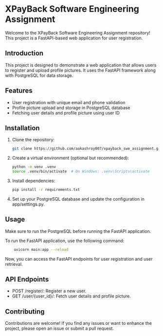 # XPayBack Software Engineering Assignment

Welcome to the XPayBack Software Engineering Assignment repository! This project is a FastAPI-based web application for user registration.

## Introduction

This project is designed to demonstrate a web application that allows users to register and upload profile pictures. It uses the FastAPI framework along with PostgreSQL for data storage.

## Features

- User registration with unique email and phone validation
- Profile picture upload and storage in PostgreSQL database
- Fetching user details and profile picture using user ID

## Installation
1. Clone the repository:

   ```bash
   git clone https://github.com/aakashroy007/xpayback_swe_assignment.git
   ```
2. Create a virtual environment (optional but recommended):
    ```bash
    python -m venv .venv
    source .venv/bin/activate  # On Windows: .venv\Scripts\activate
   ```
3. Install dependencies:
    ```bash
   pip install -r requirements.txt
   ```
4. Set up your PostgreSQL database and update the configuration in app/settings.py.

## Usage
Make sure to run the PostgreSQL before running the FastAPI application.

To run the FastAPI application, use the following command:

```bash
    uvicorn main:app --reload
```
Now, you can access the FastAPI endpoints for user registration and user retrieval.
## API Endpoints
- POST /register/: Register a new user.
- GET /user/{user_id}/: Fetch user details and profile picture.

## Contributing
Contributions are welcome! If you find any issues or want to enhance the project, please open an issue or submit a pull request.